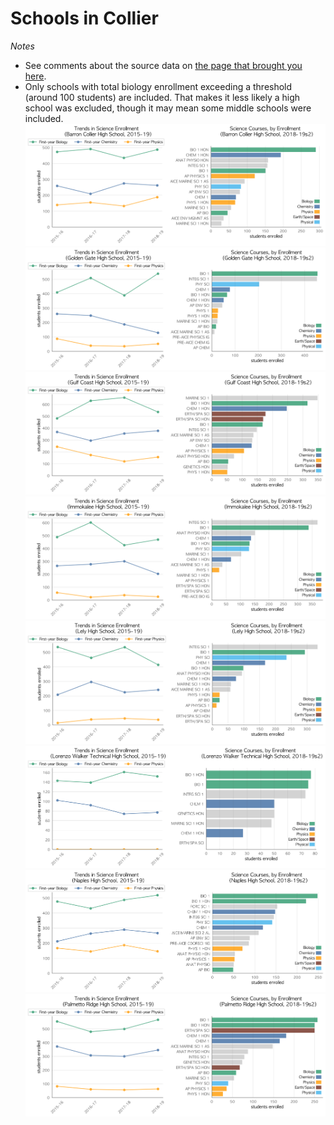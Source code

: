 # Schools in Collier  
*Notes*
- See comments about the source data on [the page that brought you here](https://adamlamee.github.io/FL-K12-analyses/plots/District_pages/Collier.html).  
- Only schools with total biology enrollment exceeding a threshold (around 100 students) are included. That makes it less likely a high school was excluded, though it may mean some middle schools were included.  
![](../School_plots/COLLIER/BARRON_COL.png)
![](../School_plots/COLLIER/GOLDEN_GAT.png)
![](../School_plots/COLLIER/GULF_COAST.png)
![](../School_plots/COLLIER/IMMOKALEE.png)
![](../School_plots/COLLIER/LELY.png)
![](../School_plots/COLLIER/LORENZO_WA.png)
![](../School_plots/COLLIER/NAPLES.png)
![](../School_plots/COLLIER/PALMETTO_R.png)
